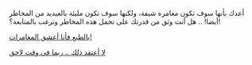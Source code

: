 أعدك بأنها سوف تكون مغامرة شيقة، ولكنها سوف تكون مليئة بالعيديد من المخاطر
أيضا! .. هل أنت وثق من قدرتك على تحمل هذه المخاطر وترغب بالمتابعة؟!

[بالطبع فأنا أعشق المغامرات!](/lets-adventure/lets-adventure.md)

[لا أعتقد ذلك .. ربما في وقت لاحق](../salamoAlikom.md)
